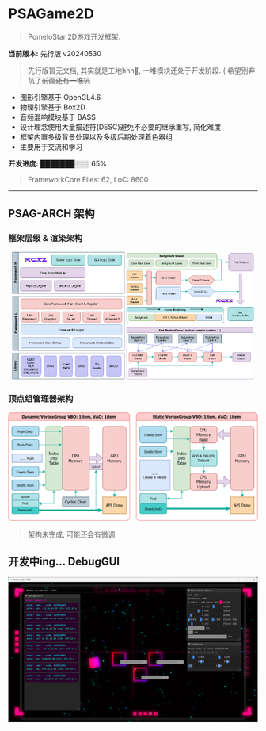 
# PSAGame2D
> PomeloStar 2D游戏开发框架.

__当前版本:__ 先行版 v20240530

> 先行版暂无文档, 其实就是工地hhh🙂, 一堆模块还处于开发阶段. ( 希望别弃坑了~~前面还有一堆坑~~

- 图形引擎基于 OpenGL4.6
- 物理引擎基于 Box2D
- 音频混响模块基于 BASS
- 设计理念使用大量描述符(DESC)避免不必要的继承重写, 简化难度
- 框架内置多级背景处理以及多级后期处理着色器组
- 主要用于交流和学习

__开发进度:__ ███████░░░ 65%
> FrameworkCore Files: 62, LoC: 8600
---

## PSAG-ARCH 架构

### 框架层级 & 渲染架构

<p align="center">
  <img src="PSAGameDesigns/EngineLayersArch.png" style="width:45%;"/>
  <img src="PSAGameDesigns/RenderArch.png" style="width:51%;"/>
</p>

### 顶点组管理器架构

<p align="center">
  <img src="PSAGameDesigns/VertexGroupArch.png"/>
</p>

> 架构未完成, 可能还会有微调

## 开发中ing... DebugGUI

<img src="PSAGameDesigns/PSAGame2Dv20240529.0408.png"/>